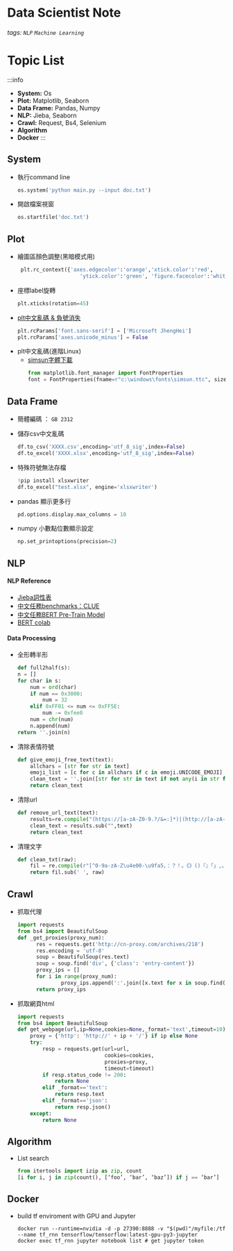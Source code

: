 Data Scientist Note
===

###### tags: `NLP` `Machine Learning`
# Topic List
:::info
- **System:** Os
- **Plot:** Matplotlib, Seaborn
- **Data Frame:** Pandas, Numpy
- **NLP:** Jieba, Seaborn
- **Crawl:** Request, Bs4, Selenium
- **Algorithm** 
- **Docker** 
:::

## System
- 執行command line
    ```python
    os.system('python main.py --input doc.txt')
    ```
- 開啟檔案視窗
    ```python
    os.startfile('doc.txt')
    ```
## Plot
- 繪圖區顏色調整(黑暗模式用)
    ```python
     plt.rc_context({'axes.edgecolor':'orange','xtick.color':'red', 
                        'ytick.color':'green', 'figure.facecolor':'white'})
    ```
- 座標label旋轉
  ```python
  plt.xticks(rotation=45)
  ```
- [plt中文亂碼 & 負號消失](https://codertw.com/%E7%A8%8B%E5%BC%8F%E8%AA%9E%E8%A8%80/359974/)
    ```python
    plt.rcParams['font.sans-serif'] = ['Microsoft JhengHei']
    plt.rcParams['axes.unicode_minus'] = False
    ```
- plt中文亂碼(進階Linux)
    - [simsun字體下載](http://www.font5.com.cn/zitixiazai/1/150.html)
        ```python
        from matplotlib.font_manager import FontProperties      
      font = FontProperties(fname=r"c:\windows\fonts\simsun.ttc", size=14)
      ```
      
## Data Frame
* 簡體編碼 ： `GB 2312`
- 儲存csv中文亂碼
    ```python
    df.to_csv('XXXX.csv',encoding='utf_8_sig',index=False)
    df.to_excel('XXXX.xlsx',encoding='utf_8_sig',index=False)
    ```
- 特殊符號無法存檔
    ```python
    !pip install xlsxwriter
    df.to_excel("test.xlsx", engine='xlsxwriter')
    ```
- pandas 顯示更多行
    ```python
    pd.options.display.max_columns = 10
    ```
- numpy  小數點位數顯示設定
    ```python
    np.set_printoptions(precision=2)
    ```
## NLP
#### NLP Reference
* [Jieba詞性表](http://blog.pulipuli.info/2017/11/fasttag-identify-part-of-speech-in.html)
* [中文任務benchmarks：CLUE](https://www.cluebenchmarks.com/rank.html)
* [中文任務BERT Pre-Train Model](https://github.com/ymcui/Chinese-BERT-wwm)
* [BERT colab](https://colab.research.google.com/github/google-research/bert/blob/master/predicting_movie_reviews_with_bert_on_tf_hub.ipynb
)



#### Data Processing
- 全形轉半形
    ```python
    def full2half(s):
    n = []
    for char in s:
        num = ord(char)
        if num == 0x3000:
            num = 32
        elif 0xFF01 <= num <= 0xFF5E:
            num -= 0xfee0
        num = chr(num)
        n.append(num)
    return ''.join(n)
    ```
- 清除表情符號
    ```python
    def give_emoji_free_text(text):
        allchars = [str for str in text]
        emoji_list = [c for c in allchars if c in emoji.UNICODE_EMOJI]
        clean_text = ''.join([str for str in text if not any(i in str for i in emoji_list)])
        return clean_text
    ```
- 清除url
    ```python
    def remove_url_text(text):
        results=re.compile("(https://[a-zA-Z0-9.?/&=:]*)|(http://[a-zA-Z0-9.?/&=:]*)",re.S)
        clean_text = results.sub("",text)
        return clean_text
    ```
- 清理文字
    ```python
    def clean_txt(raw):
        fil = re.compile(r"[^0-9a-zA-Z\u4e00-\u9fa5，：？！。《》()『』「」,。【】▶%＞＜#；+-—“”:?!、<>]+", re.UNICODE)
        return fil.sub(' ', raw)
    ```
## Crawl
- 抓取代理
    ```python
    import requests
    from bs4 import BeautifulSoup
    def _get_proxies(proxy_num):
          res = requests.get('http://cn-proxy.com/archives/218')
          res.encoding = 'utf-8'
          soup = BeautifulSoup(res.text)
          soup = soup.find('div', {'class': 'entry-content'})
          proxy_ips = []
          for i in range(proxy_num):
                  proxy_ips.append(':'.join([x.text for x in soup.find('tbody').find_all('tr')[i].find_all('td')[:2]]))
          return proxy_ips
    ```
- 抓取網頁html
    ```python
    import requests
    from bs4 import BeautifulSoup
    def get_webpage(url,ip=None,cookies=None,_format='text',timeout=10):
        proxy = {'http': 'http://' + ip + '/'} if ip else None
        try:
            resp = requests.get(url=url,
                                cookies=cookies,
                                proxies=proxy,
                                timeout=timeout)
            if resp.status_code != 200:
                return None
            elif _format=='text':
                return resp.text
            elif _format=='json':
                return resp.json()        
        except:
            return None  
    ```
## Algorithm
- List search
    ```python
    from itertools import izip as zip, count
    [i for i, j in zip(count(), [‘foo’, ‘bar’, ‘baz’]) if j == ‘bar’]
    ```

## Docker
- build tf enviroment with GPU and Jupyter
    ```docker
    docker run --runtime=nvidia -d -p 27390:8888 -v "$(pwd)"/myfile:/tf --name tf_rnn tensorflow/tensorflow:latest-gpu-py3-jupyter 
    docker exec tf_rnn jupyter notebook list # get jupyter token
    ```
